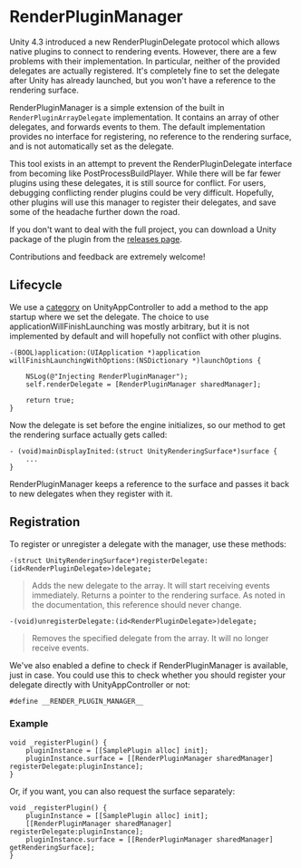 RenderPluginManager
===================

Unity 4.3 introduced a new RenderPluginDelegate protocol which allows native plugins to connect to rendering events. 
However, there are a few problems with their implementation. In particular, neither of the provided delegates are actually 
registered. It's completely fine to set the delegate after Unity has already launched, but you won't have a reference to 
the rendering surface.

RenderPluginManager is a simple extension of the built in `RenderPluginArrayDelegate` implementation. It contains an array
of other delegates, and forwards events to them. The default implementation provides no interface for registering, no 
reference to the rendering surface, and is not automatically set as the delegate. 

This tool exists in an attempt to prevent the RenderPluginDelegate interface from becoming like PostProcessBuildPlayer. 
While there will be far fewer plugins using these delegates, it is still source for conflict. For users, debugging 
conflicting render plugins could be very difficult. Hopefully, other plugins will use this manager to register their 
delegates, and save some of the headache further down the road. 

If you don't want to deal with the full project, you can download a Unity package of the plugin from the [releases page][2].

Contributions and feedback are extremely welcome!

Lifecycle
---------

We use a [category][1] on UnityAppController to add a method to the app startup where we set the delegate. The choice to 
use applicationWillFinishLaunching was mostly arbitrary, but it is not implemented by default and will hopefully not 
conflict with other plugins. 

```objc
-(BOOL)application:(UIApplication *)application willFinishLaunchingWithOptions:(NSDictionary *)launchOptions {

    NSLog(@"Injecting RenderPluginManager");
    self.renderDelegate = [RenderPluginManager sharedManager];
 
    return true;
}
```

Now the delegate is set before the engine initializes, so our method to get the rendering surface actually gets 
called:

```objc
- (void)mainDisplayInited:(struct UnityRenderingSurface*)surface {
    ...
}
```

RenderPluginManager keeps a reference to the surface and passes it back to new delegates when they register with it. 


Registration
------------

To register or unregister a delegate with the manager, use these methods:

```objc
-(struct UnityRenderingSurface*)registerDelegate:(id<RenderPluginDelegate>)delegate;
```
> Adds the new delegate to the array. It will start receiving events immediately. Returns a pointer to the rendering 
> surface. As noted in  the documentation, this reference should never change. 

```objc
-(void)unregisterDelegate:(id<RenderPluginDelegate>)delegate;
```
> Removes the specified delegate from the array. It will no longer receive events. 



We've also enabled a define to check if RenderPluginManager is available, just in case. You could use this to check 
whether you should register your delegate directly with UnityAppController or not:

```objc
#define __RENDER_PLUGIN_MANAGER__ 
```


### Example

```objc
void _registerPlugin() {
    pluginInstance = [[SamplePlugin alloc] init];
    pluginInstance.surface = [[RenderPluginManager sharedManager] registerDelegate:pluginInstance];
}
```

Or, if you want, you can also request the surface separately: 

```objc
void _registerPlugin() {
    pluginInstance = [[SamplePlugin alloc] init];
    [[RenderPluginManager sharedManager] registerDelegate:pluginInstance];
    pluginInstance.surface = [[RenderPluginManager sharedManager] getRenderingSurface];
}
```






[1]: https://developer.apple.com/library/ios/documentation/cocoa/conceptual/ProgrammingWithObjectiveC/CustomizingExistingClasses/CustomizingExistingClasses.html
[2]: https://github.com/scarlet/RenderPluginManager/releases



